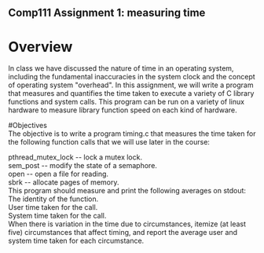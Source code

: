 ## Comp111 Assignment 1: measuring time
# Overview
In class we have discussed the nature of time in an operating system, including the fundamental inaccuracies in the system clock and the concept of operating system "overhead". In this assignment, we will write a program that measures and quantifies the time taken to execute a variety of C library functions and system calls. This program can be run on a variety of linux hardware to measure library function speed on each kind of hardware.  

#Objectives   
The objective is to write a program timing.c that measures the time taken for the following function calls that we will use later in the course:  

pthread_mutex_lock -- lock a mutex lock.  
sem_post -- modify the state of a semaphore.  
open -- open a file for reading.  
sbrk -- allocate pages of memory.  
This program should measure and print the following averages on stdout:  
The identity of the function.  
User time taken for the call.  
System time taken for the call.  
When there is variation in the time due to circumstances, itemize (at least five) circumstances that affect timing, and report the average user and system time taken for each circumstance.  
